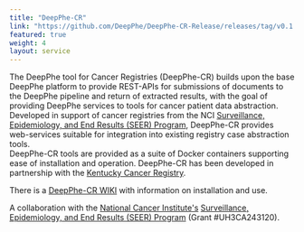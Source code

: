```yaml
---
title: "DeepPhe-CR"
link: "https://github.com/DeepPhe/DeepPhe-CR-Release/releases/tag/v0.1.0-cr"
featured: true
weight: 4
layout: service
---
```


The DeepPhe tool for Cancer Registries (DeepPhe-CR) 
builds upon the base DeepPhe platform to provide REST-APIs 
for submissions of documents to the DeepPhe pipeline and return of extracted results,
with the goal of providing DeepPhe services to tools for cancer patient data abstraction. 
Developed in support of cancer registries from the NCI
[Surveillance, Epidemiology, and End Results (SEER) Program](https://seer.cancer.gov), 
DeepPhe-CR provides web-services suitable for integration into existing registry 
case abstraction tools.  
DeepPhe-CR tools are provided as a suite of Docker containers supporting ease
of installation and operation.
DeepPhe-CR has been developed in partnership with the 
[Kentucky Cancer Registry](https://www.kcr.uky.edu/).

There is a [DeepPhe-CR WIKI](https://github.com/DeepPhe/DeepPhe-CR-Release/wiki) with information on installation and use.

A collaboration with the [National Cancer Institute's](https://www.cancer.gov)
[Surveillance, Epidemiology, and End Results (SEER) Program](https://seer.cancer.gov) 
 (Grant #UH3CA243120).


